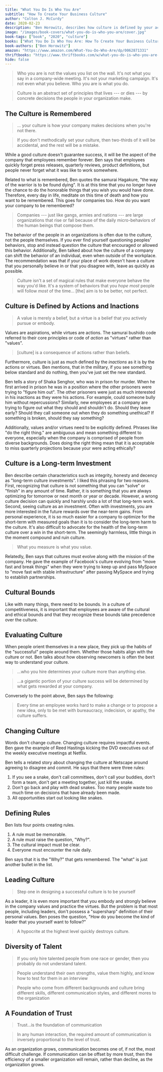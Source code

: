 ```yaml
---
title: "What You Do Is Who You Are"
subtitle: "How To Create Your Business Culture"
author: "Colton J. McCurdy"
date: 2020-02-23
description: "Ben Horowitz, describes how culture is defined by your actions as a leader. He presents stories of samurai, prison gangs and slave revolt to describe the importance of and how to build a strong culture."
image: "/images/book-covers/what-you-do-is-who-you-are/cover.jpg"
book-tags: ["book", "2020", "culture"]
books: ["What You Do Is Who You Are: How To Create Your Business Culture"]
book-authors: ["Ben Horowitz"]
amazon: "https://www.amazon.com/What-You-Do-Who-Are/dp/0062871331"
thriftbooks: "https://www.thriftbooks.com/w/what-you-do-is-who-you-are-how-to-create-your-business-culture_ben-horowitz/20754635/#isbn=0062871331"
hide: false
---
```


> Who you are is not the values you list on the wall. It's not what you say in a
company-wide meeting. It's not your marketing campaign. It's not even what you believe.
Who you are is what you do.

> Culture is an abstract set of principles that lives --- or dies --- by concrete
decisions the people in your organization make.

## The Culture is Remembered

> ... your culture is how your company makes decisions when you're not there.

> If you don't methodically set your culture, then two-thirds of it will be accidental,
and the rest will be a mistake.

While a good culture doesn't guarantee success, it will be the aspect of the company
that employees remember forever. Ben says that employees quickly forget press
releases, quarterly reviews, product definitions, but people never forget what it
was like to work somewhere.

Related to what is remembered, Ben quotes the samurai Hagakure,
"the way of the warrior is to be found dying". It is at this time that you no
longer have the chance to do the honorable things that you wish you would have done.
Therefore, every day in life, meditate on this time of death and how you want to be remembered.
This goes for companies too. How do you want your company to be remembered?

> Companies --- just like gangs, armies and nations --- are large organizations
that rise or fall because of the daily micro-behaviors of the human beings that
compose them.

The behavior of the people in an organizations is often due to the culture, not
the people themselves. If you ever find yourself questioning peoples' behaviors,
stop and instead question the culture that encouraged or allowed this behavior.
Additionally, Ben talked about how the culture of a company
can shift the behavior of an individual, even when outside of the workplace. The recommendation
was that if your place of work doesn't have a culture that you personally believe in or
that you disagree with, leave as quickly as possible.

> Culture isn't a set of magical rules that make everyone behave the way you'd like.
It's a system of behaviors that you _hope_ _most_ people will follow _most_ of the time...
[the] aim is to be better, not perfect.

## Culture is Defined by Actions and Inactions

> A value is merely a belief, but a virtue is a belief that you actively pursue or embody.

Values are aspirations, while virtues are actions. The samurai bushido code
referred to their core principles or code of _action_ as "virtues" rather than "values".

> [culture] is a consequence of actions rather than beliefs.

Furthermore, culture is just as much defined by the _inactions_ as it is by the actions
or virtues. Ben mentions, that in the military, if you see something below standard
and do nothing, then you've just set the new standard.

Ben tells a story of Shaka Senghor, who was in prison for murder. When he first arrived in prison he was
in a position where the other prisoners were trying to "figure him out". The other
prisoners were just as much interested in his inactions as they were his actions.
For example, could someone bully him without repercussions? Similarly, new
employees at a company are trying to figure out what they should and shouldn't do.
Should they leave early? Should they call someone out when they do something
unethical? If something is broken, should they say something?

Additionally, values and/or virtues need to be explicitly defined. Phrases like "do the right thing."
are ambiguous and mean something different to everyone, especially when the company
is comprised of people from diverse backgrounds. Does doing the right thing mean
that it is acceptable to miss quarterly projections because your were acting ethically?

## Culture is a Long-term Investment

Ben describe certain characteristics such as integrity, honesty and decency as "long-term
culture investments". I liked this phrasing for two reasons. First, recognizing
that culture is not something that you can "solve" or "finish" in any amount of time. Rather,
it is something that you are always optimizing for tomorrow or next month or year or decade.
However, a wrong culture decision can quickly and harshly undo a lot of that long-term
work. Second, seeing culture as an investment. Often with investments, you are
more interested in the future rewards over the near-term gains. From personal
experience, it is so much easier for a company to optimize for the short-term with
measured goals than it is to consider the long-term harm to the culture. It's also
difficult to advocate for the health of the long-term culture over a win in the
short-term. The seemingly harmless, little things in the moment compound and
ruin culture.

> What you measure is what you value.

Relatedly, Ben says that cultures must evolve along with the mission of the company.
He gave the example of Facebook's culture evolving from "move fast and break things"
when they were trying to keep up and pass MySpace to "move fast with stable infrastructure"
after passing MySpace and trying to establish partnerships.

## Cultural Bounds

Like with many things, there need to be bounds. In a culture of competitiveness,
it is important that employees are aware of the cultural and ethical bounds and
that they recognize these bounds take precedence over the culture.

## Evaluating Culture

When people orient themselves in a new place, they pick up the habits of the "successful"
people around them. Whether those habits align with the culture or not. Ben talks
about how observing newcomers is often the best way to understand your culture.

> ...who you hire determines your culture more than anything else.

> ...a gigantic portion of your culture success will be determined by what gets
rewarded at your company.

Conversely to the point above, Ben says the following:

> Every time an employee works hard to make a change or to propose a new idea,
only to be met with bureaucracy, indecision, or apathy, the culture suffers.

## Changing Culture

Words don't change culture. Changing culture requires impactful events. Ben gave the
example of Reed Hastings kicking the DVD executives out of the weekly executive
meetings at Netflix.

Ben tells a related story about changing the culture at Netscape around agreeing to disagree
and commit. He says that there were three rules:

1. If you see a snake, don't call committees, don't call your buddies, don't form
a team, don't get a meeting together, just kill the snake.
2. Don't go back and play with dead snakes. Too many people waste too much time on
decisions that have already been made.
3. All opportunities start out looking like snakes.

## Defining Rules

Ben lists four points creating rules.

1. A rule must be memorable.
2. A rule must raise the question, "Why?".
3. The cultural impact must be clear.
4. Everyone must encounter the rule daily.

Ben says that it is the "Why?" that gets remembered. The "what" is just another
bullet in the list.

## Leading Culture

> Step one in designing a successful culture is to be yourself

As a leader, it is even more important that you embody and strongly believe in
the company values and practice the virtues. But the problem is that most people,
including leaders, don't possess a "supersharp" definition of their personal values.
Ben poses the question, "How do you become the kind of leader that you yourself want
to follow?"

> A hypocrite at the highest level quickly destroys culture.

## Diversity of Talent

> If you only hire talented people from one race or gender, then you probably do
not understand talent.

> People understand their own strengths, value them highly, and know how to test
for them in an interview

> People who come from different backgrounds and culture bring different skills,
different communication styles, and different mores to the organization

## A Foundation of Trust

> Trust...is the foundation of communication

> In any human interaction, the required amount of communication is inversely proportional
to the level of trust.

As an organization grows, communication becomes one of, if not the, most difficult
challenge. If communication can be offset by more trust, then the efficiency of
a smaller organization will remain, rather than decline, as the organization grows.
